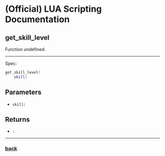 
# (Official) LUA Scripting Documentation

## get_skill_level

Function undefined.

___

Spec:

```lua
get_skill_level(
	skill)
```

## Parameters

- `skill:` 

## Returns

- `:` 

___

### [back](../other)
